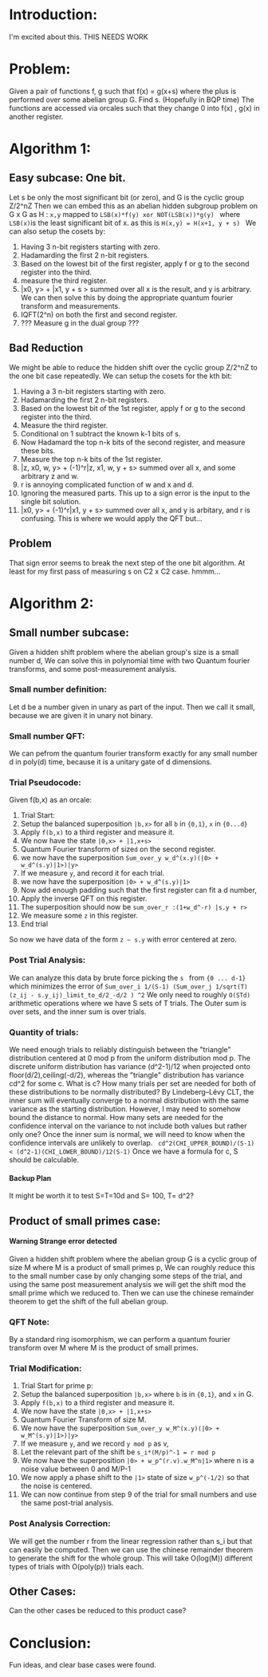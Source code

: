 # Introduction:
I'm excited about this.
THIS NEEDS WORK
# Problem:
Given a pair of functions f, g such that f(x) = g(x+s) 
where the plus is performed over some abelian group G. 
Find s. (Hopefully in BQP time)
The functions are accessed via orcales such that they change 0 into f(x) , g(x) in another register.

# Algorithm 1:
## Easy subcase: One bit.
Let s be only the most significant bit (or zero), and G is the cyclic group Z/2^nZ 
Then we can embed this as an abelian hidden subgroup problem on G x G as 
H : ``` x,y ``` mapped to ```LSB(x)*f(y) xor NOT(LSB(x))*g(y) ```
where ```LSB(x)```is the least significant bit of x.
as this is ```H(x,y) = H(x+1, y + s) ```
We can also setup the cosets by:
1. Having 3 n-bit registers starting with zero.
2. Hadamarding the first 2 n-bit registers. 
3. Based on the lowest bit of the first register, apply f or g to the second register into the third.
4. measure the third register.
5. |x0, y> + |x1, y + s > summed over all x is the result, and y is arbitrary.
We can then solve this by doing the appropriate quantum fourier transform and measurements.
1. IQFT(2^n) on both the first and second register.
2. ??? Measure g in the dual group ???

## Bad Reduction
We might be able to reduce the hidden shift 
over the cyclic group Z/2^nZ to the one bit case repeatedly.
We can setup the cosets for the kth bit:
1. Having a 3 n-bit registers starting with zero.
2. Hadamarding the first 2 n-bit registers.
3. Based on the lowest bit of the 1st register, apply f or g to the second register into the third.
4. Measure the third register.
5. Conditional on 1 subtract the known k-1 bits of s.
6. Now Hadamard the top n-k bits of the second register, and measure these bits.
7. Measure the top n-k bits of the 1st register.
8. |z, x0, w, y> + (-1)^r|z, x1, w, y + s> summed over all x, and some arbitrary z and w.
9. r is annoying complicated function of w and x and d.
10. Ignoring the measured parts. This up to a sign error is the input to the single bit solution.
11. |x0, y> + (-1)^r|x1, y + s> summed over all x, and y is arbitary, and r is confusing.
This is where we would apply the QFT but...
## Problem
That sign error seems to break the next step of the one bit algorithm.
At least for my first pass of measuring s on C2 x C2 case.
hmmm...

# Algorithm 2:
## Small number subcase:
Given a hidden shift problem where the abelian group's size is a small number d,
We can solve this in polynomial time with two Quantum fourier transforms, 
and some post-measurement analysis.
### Small number definition:
Let d be a number given in unary as part of the input.
Then we call it small, because we are given it in unary not binary.
### Small number QFT:
We can pefrom the quantum fourier transform exactly for any small number d in poly(d) time, 
because it is a unitary gate of d dimensions.
### Trial Pseudocode:
Given f(b,x) as an orcale:
1. Trial Start:
2. Setup the balanced superposition ```|b,x>``` for all ```b``` in ```{0,1}```, ```x``` in ```{0...d}```
3. Apply ```f(b,x)``` to a third register and measure it.
4. We now have the state ```|0,x> + |1,x+s> ```
5. Quantum Fourier transform of size```d``` on the second register.
6. we now have the superposition ```Sum_over_y w_d^(x.y)(|0> + w_d^(s.y)|1>)|y>```
7. If we measure ```y```, and record it for each trial.
8. we now have the superposition ```|0> + w_d^(s.y)|1>```
9. Now add enough padding such that the first register can fit a d number,
10. Apply the inverse QFT on this register.
11. The superposition should now be ```sum_over_r :(1+w_d^-r) |s.y + r>```
12. We measure some ```z``` in this register.
13. End trial

So now we have data of the form ```z ~ s.y``` with error centered at zero.
### Post Trial Analysis:
We can analyze this data by brute force picking the ```s ``` from ```{0 ... d-1} ```which
minimizes the error of ```Sum_over_i 1/(S-1) (Sum_over_j 1/sqrt(T) (z_ij - s.y_ij)_limit_to_d/2_-d/2 ) ^2```
We only need to roughly ```O(STd)``` arithmetic operations where we have S sets of T trials.
The Outer sum is over sets, and the inner sum is over trials.

### Quantity of trials:
We need enough trials to reliably distinguish between the "triangle" distribution centered at 0 mod p 
from the uniform distribution mod p.
The discrete uniform distribution has variance (d^2-1)/12 when projected onto floor(d/2),ceiling(-d/2),
whereas the "triangle" distribution has variance cd^2 for some c. What is c?
How many trials per set are needed for both of these distributions to be normally distributed?
By Lindeberg–Lévy CLT, the inner sum will eventually converge to a normal distribution with the same variance as the starting distribution.
However, I may need to somehow bound the distance to normal.
How many sets are needed for the confidence interval on the variance to not include both values but rather only one?
Once the inner sum is normal, we will need to know when the confidence intervals are unlikely to overlap.
``` cd^2(CHI_UPPER_BOUND)/(S-1) < (d^2-1)(CHI_LOWER_BOUND)/12(S-1)``` 
Once we have a formula for c, S should be calculable.
#### Backup Plan
It might be worth it to test S=T=10d  and S= 100, T= d^2?

## Product of small primes case:
#### Warning Strange error detected

Given a hidden shift problem where the abelian group G is a cyclic group of size M
where M is a product of small primes p,
We can roughly reduce this to the small number case by only changing some steps of the trial,
and using the same post measurement analysis we will get the shift mod the small prime which we reduced to.
Then we can use the chinese remainder theorem to get the shift of the full abelian group.
### QFT Note:
By a standard ring isomorphism, we can perform a quantum fourier transform over M
where M is the product of small primes.
### Trial Modification:
1. Trial Start for prime p:
2. Setup the balanced superposition ```|b,x>``` where ```b``` is in ```{0,1}```, and ```x``` in G.
3. Apply ```f(b,x)``` to a third register and measure it.
4. We now have the state ```|0,x> + |1,x+s> ```
5. Quantum Fourier Transform of size M.
6. We now have the superposition ```Sum_over_y w_M^(x.y)(|0> + w_M^(s.y)|1>)|y>```
7. If we measure ```y```, and we record ```y mod p``` as v,
8. Let the relevant part of the shift be ```s_i*(M/p)^-1 = r mod p```
9. We now have the superposition ```|0> + w_p^(r.v).w_M^n|1>``` where n is a noise value between 0 and M/P-1
10. We now apply a phase shift to the ```|1>``` state of size ```w_p^(-1/2)``` so that the noise is centered.
11. We can now continue from step 9 of the trial for small numbers and use the same post-trial analysis.

### Post Analysis Correction:
We will get the number r from the linear regression rather than s_i but that can easily be computed.
Then we can use the chinese remainder theorem to generate the shift for the whole group.
This will take O(log(M)) different types of trials with O(poly(p)) trials each.

## Other Cases:
Can the other cases be reduced to this product case?

# Conclusion:
Fun ideas, and clear base cases were found.

